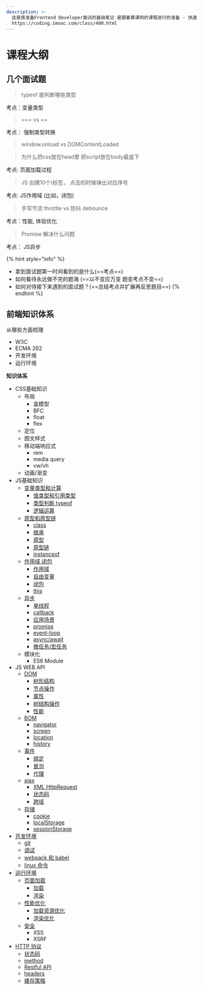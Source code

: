 ```yaml
---
description: >-
  这是我准备Frontend Developer面试的基础笔记 是跟着慕课网的课程进行的准备 - 快速搞定前端技术一面 匹配大厂面试要求
  https://coding.imooc.com/class/400.html
---
```


# 课程大纲

## 几个面试题

> typeof 能判断哪些类型

考点：变量类型

> === vs ==

考点： 强制类型转换

> window.onload vs DOMContentLoaded

> 为什么把css放在head里 把script放在body最底下

考点: 页面加载过程

> JS 创建10个\标签， 点击的时候弹出对应序号

考点: JS作用域 \(比如，闭包\)

> 手写节流 throttle vs 防抖 debounce

考点：性能, 体验优化

> Promise 解决什么问题

考点： JS异步

{% hint style="info" %}
* 拿到面试题第一时间看到的是什么\(==考点==\)
* 如何看待永远做不完的题海 \(==以不变应万变 题变考点不变==\)
* 如何对待接下来遇到的面试题？\(==总结考点并扩展再反思题目==\)
{% endhint %}

## 前端知识体系

从哪些方面梳理

* W3C
* ECMA 262
* 开发环境
* 运行环境

**知识体系**

* CSS基础知识
  * 布局
    * 盒模型
    * BFC
    * float
    * flex
  * 定位
  * 图文样式
  * 移动端响应式
    * rem
    * media query
    * vw/vh
  * 动画/渐变
* JS基础知识
  * [变量类型和计算](undefined/3.-bian-liang-lei-xing-he-ji-suan/)
    * [值类型和引用类型](undefined/3.-bian-liang-lei-xing-he-ji-suan/3.1-bian-liang-lei-xing.md)
    * [类型判断 typeof](undefined/3.-bian-liang-lei-xing-he-ji-suan/3.2-typeof.md)
    * [逻辑运算](undefined/3.-bian-liang-lei-xing-he-ji-suan/3.4-bian-liang-ji-suan-qiang-zhi-lei-xing-zhuan-huan.md#if-yu-ju-he-luo-ji-yun-suan)
  * [原型和原型链](undefined/prototype/)
    * [class](undefined/prototype/4.1-class-and-inheritance.md#class)
    * [继承](undefined/prototype/4.1-class-and-inheritance.md#inheritance)
    * [原型](undefined/prototype/4.3-prototype-and-prototype-chain.md#prototype-yuan-xing)
    * [原型链](undefined/prototype/4.3-prototype-and-prototype-chain.md#prototype-chain-yuan-xing-lian)
    * [instanceof](undefined/prototype/4.2-instanceof.md)
  * [作用域 闭包](undefined/5.-zuo-yong-yu-he-bi-bao-2/)
    * [作用域](undefined/5.-zuo-yong-yu-he-bi-bao-2/5.1-zuo-yong-yu.md)
    * [自由变量](undefined/5.-zuo-yong-yu-he-bi-bao-2/5.2-zi-you-bian-liang.md)
    * [闭包](undefined/5.-zuo-yong-yu-he-bi-bao-2/5.3-bi-bao.md) 
    * [this](undefined/5.-zuo-yong-yu-he-bi-bao-2/5.4-this.md)
  * [异步](undefined/6.-yi-bu-3/)
    * [单线程](undefined/6.-yi-bu-3/6.1-dan-xian-cheng-he-yi-bu.md)
    * [callback](undefined/6.-yi-bu-3/6.4-callback-hell-he-promise.md)
    * [应用场景](undefined/6.-yi-bu-3/6.3-ying-yong-chang-jing.md)
    * [promise](undefined/7.-yi-bu-jin-jie/7.2-promise.md)
    * [event-loop](undefined/7.-yi-bu-jin-jie/7.1-event-loop.md)
    * [async/await](undefined/7.-yi-bu-jin-jie/7.3-async-await.md)
    * [微任务/宏任务](undefined/7.-yi-bu-jin-jie/7.5-hong-ren-wu-he-wei-ren-wu.md)
  * 模块化
    * ES6 Module
* JS WEB API
  * [DOM](js-web-api/untitled/)
    * [树形结构](js-web-api/untitled/8.1-dom-ben-zhi.md)
    * [节点操作](js-web-api/untitled/8.2-dom-jie-dian-cao-zuo.md)
    * [属性](js-web-api/untitled/8.2-dom-jie-dian-cao-zuo.md)
    * [树结构操作](js-web-api/untitled/8.3-dom-jie-gou-cao-zuo.md)
    * [性能](js-web-api/untitled/8.4-dom-xing-neng.md)
  * [BOM](js-web-api/9.-bom/)
    * [navigator](js-web-api/9.-bom/9.1-navigator.md)
    * [screen](js-web-api/9.-bom/9.2-screen.md)
    * [location](js-web-api/9.-bom/9.3-location.md)
    * [history](js-web-api/9.-bom/9.4-history.md)
  * [事件](js-web-api/10.-shi-jian/)
    * [绑定](js-web-api/10.-shi-jian/10.1-shi-jian-bang-ding.md)
    * [冒泡](js-web-api/10.-shi-jian/10.2-shi-jian-mao-pao.md)
    * [代理](js-web-api/10.-shi-jian/10.3-shi-jian-dai-li.md)
  * [ajax](js-web-api/11.-ajax/)
    * [XML HttpRequest](js-web-api/11.-ajax/11.1-xmlhttprequest-1.md)
    * [状态码](js-web-api/11.-ajax/11.2-zhuang-tai-ma.md)
    * [跨域](js-web-api/11.-ajax/11.3-kua-yu.md)
  * [存储](js-web-api/12.-cun-chu/)
    * [cookie](js-web-api/12.-cun-chu/12.1-cookie.md)
    * [localStorage](js-web-api/12.-cun-chu/12.2-localstorage-and-sessionstorage.md)
    * [sessionStorage](js-web-api/12.-cun-chu/12.2-localstorage-and-sessionstorage.md)
* [开发环境](kai-fa-huan-jing/untitled/)
  * [git](kai-fa-huan-jing/untitled/14.1-git.md)
  * [调试](kai-fa-huan-jing/untitled/14.2-chrome-tiao-shi-gong-ju.md)
  * [webpack 和 babel](kai-fa-huan-jing/untitled/14.4-webpack-he-babel.md)
  * [linux 命令](kai-fa-huan-jing/untitled/14.6-linux-chang-yong-ming-ling.md)
* [运行环境](yun-hang-huan-jing/untitled/)
  * [页面加载](yun-hang-huan-jing/untitled/15.1-wang-ye-jia-zai-guo-cheng.md)
    * [加载](yun-hang-huan-jing/untitled/15.1-wang-ye-jia-zai-guo-cheng.md#jia-zai-zi-yuan-de-xing-shi)
    * [渲染](yun-hang-huan-jing/untitled/15.1-wang-ye-jia-zai-guo-cheng.md#xuan-ran-ye-mian-de-guo-cheng)
  * [性能优化](yun-hang-huan-jing/untitled/15.2-xing-neng-you-hua.md)
    * [加载资源优化](yun-hang-huan-jing/untitled/15.2-xing-neng-you-hua.md#rang-jia-zai-geng-kuai)
    * [渲染优化](yun-hang-huan-jing/untitled/15.2-xing-neng-you-hua.md#rang-xuan-ran-geng-kuai)
  * [安全](yun-hang-huan-jing/untitled/15.3-an-quan.md)
    * XSS
    * XSRF
* [HTTP 协议](http/13.-http/)
  * [状态码](http/13.-http/13.1-http-zhuang-tai-ma.md)
  * [method](http/13.-http/13.2-http-methods.md)
  * [Restful API](http/13.-http/13.3-restful-api.md)
  * [headers](http/13.-http/13.4-http-headers.md)
  * [缓存策略](http/13.-http/13.5-http-caching.md)

